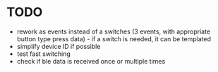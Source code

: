 # TODO
* rework as events instead of a switches (3 events, with appropriate button type press data) - if a switch is needed, it can be templated
* simplify device ID if possible
* test fast switching
* check if ble data is received once or multiple times 